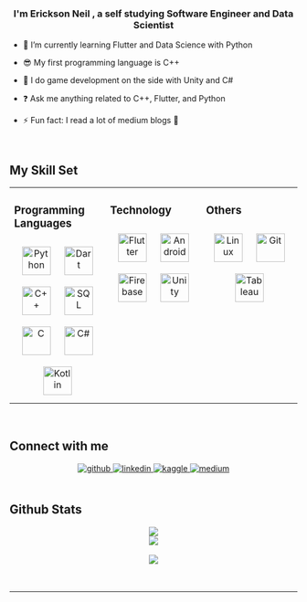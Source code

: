  
  

### <div align="center">I'm Erickson Neil , a self studying Software Engineer and Data Scientist</div>  
  

- 🌱 I’m currently learning Flutter and Data Science with Python  
  

* 😎 My first programming language is C++  


* 👾 I do game development on the side with Unity and C#  
 

- ❓ Ask me anything related to C++, Flutter, and Python  
  

- ⚡ Fun fact: I read a lot of medium blogs 🤠  
  

<br/>  


## My Skill Set  
<table><tr><td valign="top" width="33%">



### Programming Languages  
<div align="center">  
 
<img style="margin: 10px" src="https://profilinator.rishav.dev/skills-assets/cplusplus-original.svg" alt="Python" height="50" />  
<img style="margin: 10px" src="https://profilinator.rishav.dev/skills-assets/dartlang-icon.svg" alt="Dart" height="50" />  
<img style="margin: 10px" src="https://profilinator.rishav.dev/skills-assets/python-original.svg" alt="C++" height="50" />  
<img style="margin: 10px" src="https://external-content.duckduckgo.com/iu/?u=http%3A%2F%2Fcdn.onlinewebfonts.com%2Fsvg%2Fimg_5361.png&f=1&nofb=1" alt="SQL" height="50" /> 
<img style="margin: 10px" src="https://profilinator.rishav.dev/skills-assets/c-original.svg" alt="C" height="50" /> 
<img style="margin: 10px" src="https://profilinator.rishav.dev/skills-assets/csharp-original.svg" alt="C#" height="50" />  
<img style="margin: 10px" src="https://profilinator.rishav.dev/skills-assets/kotlinlang-icon.svg" alt="Kotlin" height="50" />  
</div>

</td><td valign="top" width="33%">



### Technology  
<div align="center">  
<img style="margin: 10px" src="https://profilinator.rishav.dev/skills-assets/flutterio-icon.svg" alt="Flutter" height="50" />  
<img style="margin: 10px" src="https://profilinator.rishav.dev/skills-assets/android-original-wordmark.svg" alt="Android" height="50" />  
<img style="margin: 10px" src="https://profilinator.rishav.dev/skills-assets/firebase.png" alt="Firebase" height="50" />  
<img style="margin: 10px" src="https://profilinator.rishav.dev/skills-assets/unity.png" alt="Unity" height="50" />  
</div>

</td><td valign="top" width="33%">



### Others  
<div align="center">  
<img style="margin: 10px" src="https://profilinator.rishav.dev/skills-assets/linux-original.svg" alt="Linux" height="50" />  
<img style="margin: 10px" src="https://profilinator.rishav.dev/skills-assets/git-scm-icon.svg" alt="Git" height="50" />  
<img style="margin: 10px" src="https://profilinator.rishav.dev/skills-assets/tableau.svg" alt="Tableau" height="50" />  
</div>

</td></tr></table>  

<br/>  


## Connect with me  
<div align="center">
<a href="https://github.com/eRuaro" target="_blank">
<img src=https://img.shields.io/badge/github-%2324292e.svg?&style=for-the-badge&logo=github&logoColor=white alt=github style="margin-bottom: 5px;" />
</a>
<a href="https://linkedin.com/in/neil-ruaro" target="_blank">
<img src=https://img.shields.io/badge/linkedin-%231E77B5.svg?&style=for-the-badge&logo=linkedin&logoColor=white alt=linkedin style="margin-bottom: 5px;" />
</a>
<a href="https://www.kaggle.com/eruaro" target="_blank">
<img src=https://img.shields.io/badge/kaggle-%2344BAE8.svg?&style=for-the-badge&logo=kaggle&logoColor=white alt=kaggle style="margin-bottom: 5px;" />
</a>
<a href="	https://medium.com/@neilRuaro" target="_blank">
<img src=https://img.shields.io/badge/medium-%23292929.svg?&style=for-the-badge&logo=medium&logoColor=white alt=medium style="margin-bottom: 5px;" />
</a>  
</div>  
  

<br/>  


## Github Stats  
<div align="center"><img src="https://github-readme-stats.vercel.app/api?username=eruaro&show_icons=true&count_private=true&hide_border=true" align="center" /></div>  


<div align="center"><img src="https://spotify-github-profile.vercel.app/api/view?uid=12179136804&cover_image=true&theme=default" /></div>  

<br/>  

<div align="center">
<img src="https://komarev.com/ghpvc/?username=eruaro&&style=flat-square" align="center" />
</div>  
  

<br/>  


<br />

----
